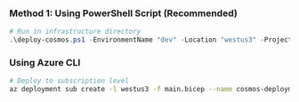 ### Method 1: Using PowerShell Script (Recommended)

```powershell
# Run in infrastructure directory
.\deploy-cosmos.ps1 -EnvironmentName "dev" -Location "westus3" -ProjectName "hellocontainer"
```

### Using Azure CLI

```bash
# Deploy to subscription level
az deployment sub create -l westus3 -f main.bicep --name cosmos-deployment --verbose --parameters environmentName=dev location=westus3 projectName=hellocontainer

```

